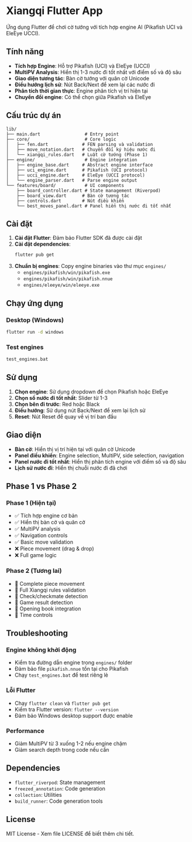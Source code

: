 # Xiangqi Flutter App

Ứng dụng Flutter để chơi cờ tướng với tích hợp engine AI (Pikafish UCI và EleEye UCCI).

## Tính năng

- **Tích hợp Engine**: Hỗ trợ Pikafish (UCI) và EleEye (UCCI)
- **MultiPV Analysis**: Hiển thị 1-3 nước đi tốt nhất với điểm số và độ sâu
- **Giao diện tương tác**: Bàn cờ tướng với quân cờ Unicode
- **Điều hướng lịch sử**: Nút Back/Next để xem lại các nước đi
- **Phân tích thời gian thực**: Engine phân tích vị trí hiện tại
- **Chuyển đổi engine**: Có thể chọn giữa Pikafish và EleEye

## Cấu trúc dự án

```
lib/
├── main.dart                 # Entry point
├── core/                     # Core logic
│   ├── fen.dart             # FEN parsing và validation
│   ├── move_notation.dart   # Chuyển đổi ký hiệu nước đi
│   └── xiangqi_rules.dart   # Luật cờ tướng (Phase 1)
├── engine/                   # Engine integration
│   ├── engine_base.dart     # Abstract engine interface
│   ├── uci_engine.dart      # Pikafish (UCI protocol)
│   ├── ucci_engine.dart     # EleEye (UCCI protocol)
│   └── engine_parser.dart   # Parse engine output
└── features/board/           # UI components
    ├── board_controller.dart # State management (Riverpod)
    ├── board_view.dart      # Bàn cờ tương tác
    ├── controls.dart        # Nút điều khiển
    └── best_moves_panel.dart # Panel hiển thị nước đi tốt nhất
```

## Cài đặt

1. **Cài đặt Flutter**: Đảm bảo Flutter SDK đã được cài đặt
2. **Cài đặt dependencies**:
   ```bash
   flutter pub get
   ```
3. **Chuẩn bị engines**: Copy engine binaries vào thư mục `engines/`
   - `engines/pikafish/win/pikafish.exe`
   - `engines/pikafish/win/pikafish.nnue`
   - `engines/eleeye/win/eleeye.exe`

## Chạy ứng dụng

### Desktop (Windows)
```bash
flutter run -d windows
```

### Test engines
```bash
test_engines.bat
```

## Sử dụng

1. **Chọn engine**: Sử dụng dropdown để chọn Pikafish hoặc EleEye
2. **Chọn số nước đi tốt nhất**: Slider từ 1-3
3. **Chọn bên đi trước**: Red hoặc Black
4. **Điều hướng**: Sử dụng nút Back/Next để xem lại lịch sử
5. **Reset**: Nút Reset để quay về vị trí ban đầu

## Giao diện

- **Bàn cờ**: Hiển thị vị trí hiện tại với quân cờ Unicode
- **Panel điều khiển**: Engine selection, MultiPV, side selection, navigation
- **Panel nước đi tốt nhất**: Hiển thị phân tích engine với điểm số và độ sâu
- **Lịch sử nước đi**: Hiển thị chuỗi nước đi đã chơi

## Phase 1 vs Phase 2

### Phase 1 (Hiện tại)
- ✅ Tích hợp engine cơ bản
- ✅ Hiển thị bàn cờ và quân cờ
- ✅ MultiPV analysis
- ✅ Navigation controls
- ✅ Basic move validation
- ❌ Piece movement (drag & drop)
- ❌ Full game logic

### Phase 2 (Tương lai)
- 🔄 Complete piece movement
- 🔄 Full Xiangqi rules validation
- 🔄 Check/checkmate detection
- 🔄 Game result detection
- 🔄 Opening book integration
- 🔄 Time controls

## Troubleshooting

### Engine không khởi động
- Kiểm tra đường dẫn engine trong `engines/` folder
- Đảm bảo file `pikafish.nnue` tồn tại cho Pikafish
- Chạy `test_engines.bat` để test riêng lẻ

### Lỗi Flutter
- Chạy `flutter clean` và `flutter pub get`
- Kiểm tra Flutter version: `flutter --version`
- Đảm bảo Windows desktop support được enable

### Performance
- Giảm MultiPV từ 3 xuống 1-2 nếu engine chậm
- Giảm search depth trong code nếu cần

## Dependencies

- `flutter_riverpod`: State management
- `freezed_annotation`: Code generation
- `collection`: Utilities
- `build_runner`: Code generation tools

## License

MIT License - Xem file LICENSE để biết thêm chi tiết.